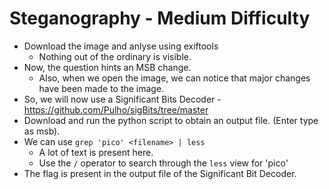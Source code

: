 # Steganography - Medium Difficulty
- Download the image and anlyse using exiftools
  - Nothing out of the ordinary is visible.
- Now, the question hints an MSB change.
  - Also, when we open the image, we can notice that major changes have been made to the image.
- So, we will now use a Significant Bits Decoder - https://github.com/Pulho/sigBits/tree/master
- Download and run the python script to obtain an output file. (Enter type as msb).
- We can use ```grep 'pico' <filename> | less```
  - A lot of text is present here.
  - Use the ```/``` operator to search through the ```less``` view for 'pico'
- The flag is present in the output file of the Significant Bit Decoder.
